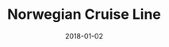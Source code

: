 ---
layout: site
title: "Norwegian Cruise Line"
date: 2018-01-02
categories: [travel]
version: 1.6.4
major: 1
minor: 6
patch: 4
slug: norwegian-cruise-line
link: https://www.ncl.com/
submitter: lpolepeddi
permalink: /sites/:slug
---